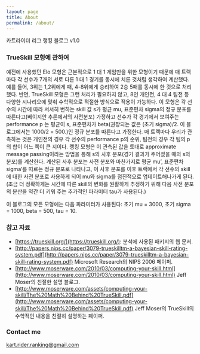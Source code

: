 ```yaml
---
layout: page
title: About
permalink: /about/
---
```


카트라이더 리그 랭킹 블로그 v1.0

### TrueSkill 모형에 관하여
예전에 사용했던 Elo 모형은 근본적으로 1 대 1 게임만을 위한 모형이기 때문에 매 트랙마다 각 선수가 7개의 서로 다른 1 대 1 경기를 동시에 치른 것처럼 생각하여 계산했다. 예를 들어, 3위는 1,2위에게 패, 4-8위에게 승리하여 2승 5패를 동시에 한 것으로 처리했다. 반면, TrueSkill 모형은 그런 처리가 필요하지 않고, 8인 개인전, 4 대 4 팀전 등 다양한 시나리오에 맞춰 수학적으로 적절한 방식으로 적용이 가능하다. 이 모형은 각 선수의 시간에 따라 서서히 변하는 skill 값 s가 평균 mu, 표준편차 sigma의 정규 분포를 따른다고(베이지안 추론에서의 사전분포) 가정하고 선수가 각 경기에서 보여주는 performance p 는 평균이 s, 표준편차가 beta(권장되는 값은 (초기 sigma)/2. 이 블로그에서는 1000/2 = 500.)인 정규 분포를 따른다고 가정한다. 매 트랙마다 우리가 관측하는 것은 개인전의 경우 각 선수의 performance p의 순위, 팀전의 경우 각 팀의 p의 합이 어느 쪽이 큰 지이다. 랭킹 모형은 이 관측된 값을 토대로 approximate message passing이라는 방법을 통해 s의 사후 분포(경기 결과가 주어졌을 때의 s의 분포)를 계산한다. 계산된 사후 분포는 사전 분포와 마찬가지로 평균 mu’, 표준편차 sigma’를 따르는 정규 분포로 나타나고, 이 사후 분포를 이후 트랙에서 각 선수의 skill에 대한 사전 분포로 사용하게 되어 mu와 sigma를 점진적으로 업데이트해나가게 된다. (조금 더 정확하게는 시간에 따른 skill의 변화를 원활하게 추정하기 위해 다음 사전 분포의 분산을 약간 더 키워 주는 추가적인 파라미터 tau가 사용된다.)

이 블로그의 모든 모형에는 다음 파라미터가 사용된다:
초기 mu = 3000, 초기 sigma = 1000, beta = 500, tau = 10.

### 참고 자료

- [https://trueskill.org/](https://trueskill.org/): 분석에 사용된 패키지의 웹 문서.
- [http://papers.nips.cc/paper/3079-trueskilltm-a-bayesian-skill-rating-system.pdf](http://papers.nips.cc/paper/3079-trueskilltm-a-bayesian-skill-rating-system.pdf) Microsoft Research의 NIPS 2006 페이퍼.
- [http://www.moserware.com/2010/03/computing-your-skill.html](http://www.moserware.com/2010/03/computing-your-skill.html) Jeff Moser의 친절한 설명 블로그.
- [http://www.moserware.com/assets/computing-your-skill/The%20Math%20Behind%20TrueSkill.pdf](http://www.moserware.com/assets/computing-your-skill/The%20Math%20Behind%20TrueSkill.pdf) Jeff Moser의 TrueSkill의 수학적인 내용을 친절히 설명하는 페이퍼.


### Contact me

[kart.rider.ranking@gmail.com](mailto:kart.rider.ranking@gmail.com)
